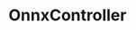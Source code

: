 ---
layout: default
title: OnnxController
parent: Controllers
grand_parent: Documentation
nav_order: 3
---